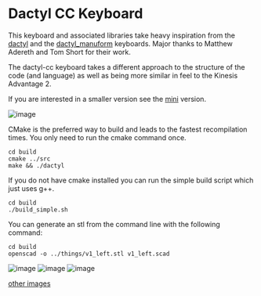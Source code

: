 # Dactyl CC Keyboard

This keyboard and associated libraries take heavy inspiration from the
 [dactyl](https://github.com/adereth/dactyl-keyboard) and
the [dactyl_manuform](https://github.com/abstracthat/dactyl-manuform) keyboards.
 Major thanks to Matthew Adereth and Tom Short for their work.

The dactyl-cc keyboard takes a different approach to the structure of the code (and language)
 as well as being more similar in feel to the Kinesis Advantage 2.

If you are interested in a smaller version see the [mini](https://github.com/mjohns/dactyl-cc-mini) version.

![image](https://imgur.com/CUbPLZC.jpg)

CMake is the preferred way to build and leads to the fastest recompilation times. You only need to run the cmake command once.
```
cd build
cmake ../src
make && ./dactyl
```

If you do not have cmake installed you can run the simple build script which just uses g++.
```
cd build
./build_simple.sh
```

You can generate an stl from the command line with the following command:
```
cd build
openscad -o ../things/v1_left.stl v1_left.scad
```

![image](https://imgur.com/IP2UYYA.jpg)
![image](https://imgur.com/LvZQUT4.jpg)
![image](https://imgur.com/0AYtoey.jpg)

[other images](https://imgur.com/a/jBbUXNx)
